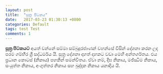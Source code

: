 ```yaml
---
layout: post
title:  "සූත්‍ර පිටකය"
date:   2017-03-23 01:30:13 +0800
categories: Default
tags: test Test
comments: 1
---
```


**සූත්‍ර පිටකයට** අයත් වන්නේ සම්මා සම්බුදුරජාණන් වහන්සේ විසින් දේශනා කරන ලද පරම ගම්භීර ශ්‍රී සද්ධර්මය යි. සුත්‍ර දේශනා දාහත් දාහකට වඩා මෙහි අන්තර්ගතය. එය ප්‍රධාන කොටස් (නිකාය) පහකින් සමන්විතය. ඒවා නම්, දීඝ නිකාය, මජ්ඣිම නිකාය, සංයුත්ත නිකාය, අංගුත්තර නිකාය සහ ඛුද්දක නිකාය යනාදිය යි.
